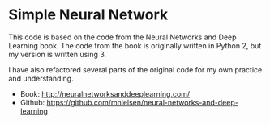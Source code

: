 # Simple Neural Network

This code is based on the code from the Neural Networks and Deep Learning book.
The code from the book is originally written in Python 2, but my version is written using 3.

I have also refactored several parts of the original code for my own practice and understanding.

- Book: http://neuralnetworksanddeeplearning.com/
- Github: https://github.com/mnielsen/neural-networks-and-deep-learning